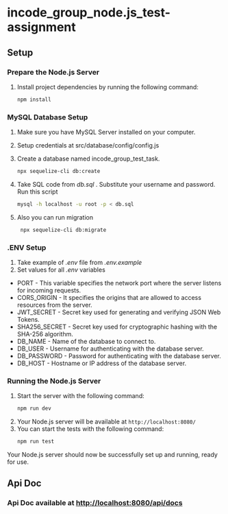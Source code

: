 # incode_group_node.js_test-assignment
## Setup
### Prepare the Node.js Server
1. Install project dependencies by running the following command:
    ```bash
    npm install
### MySQL Database Setup
1. Make sure you have MySQL Server installed on your computer.
2. Setup credentials at src/database/config/config.js
3. Create a database named incode_group_test_task.
    ```bash
    npx sequelize-cli db:create
4. Take SQL code from <em> db.sql </em>. Substitute your username and password. Run this script
   
   ```bash
   mysql -h localhost -u root -p < db.sql
5. Also you can run migration
   ```bash
    npx sequelize-cli db:migrate 
### .ENV Setup
1. Take example of <em>.env</em> file from <em>.env.example</em>
2. Set values for all <em>.env</em> variables 
- PORT - This variable specifies the network port where the server listens for incoming requests.
- CORS_ORIGIN - It specifies the origins that are allowed to access resources from the server.
- JWT_SECRET -  Secret key used for generating and verifying JSON Web Tokens.
- SHA256_SECRET - Secret key used for cryptographic hashing with the SHA-256 algorithm. 
- DB_NAME - Name of the database to connect to. 
- DB_USER - Username for authenticating with the database server.
- DB_PASSWORD - Password for authenticating with the database server.
- DB_HOST - Hostname or IP address of the database server.
### Running the Node.js Server
1. Start the server with the following command:
    ```bash
    npm run dev
2. Your Node.js server will be available at `http://localhost:8080/`
3. You can start the tests with the following command:
    ```bash
    npm run test
Your Node.js server should now be successfully set up and running, ready for use.

## Api Doc
### Api Doc available at [http://localhost:8080/api/docs](http://localhost:8080/api/docs)